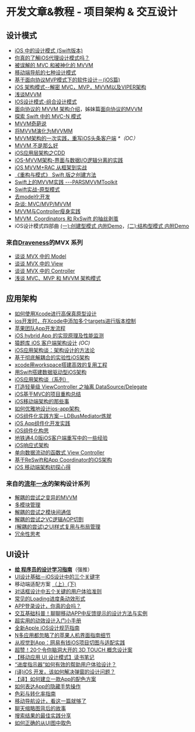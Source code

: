 # 开发文章&教程 - 项目架构 & 交互设计
## 设计模式
- [iOS 中的设计模式 (Swift版本)][1]
- [你真的了解iOS代理设计模式吗？][2]
- [被误解的 MVC 和被神化的 MVVM][3]
- [移动端导航的七种设计模式][4]
- [基于面向协议MVP模式下的软件设计－(iOS篇)][5]
- [iOS 架构模式--解密 MVC，MVP，MVVM以及VIPER架构][6]
- [浅谈MVVM][7]
- [IOS设计模式-组合设计模式][8]
- [面向协议的 MVVM 架构介绍][9]，姊妹篇[面向协议的MVVM][10]
- [探索 Swift 中的 MVC-N 模式][11]
- [MVVM奇葩说][12]
- [将MVVM演化为MVVMM][13]
- [MVVM架构的一次实践，重写iOS头条客户端][14] _\*（OC）_
- [MVVM 不是那么好][15]
- [iOS应用层架构之CDD][16]
- [iOS-MVVM架构-界面与数据I/O逻辑分离的实践][17]
- [iOS MVVM+RAC 从框架到实战][18]
- [《重构与模式》 Swift 版之创建方法][19]
- [Swift上的MVVM实践 ---PARSMVVMToolkit][20]
- [Swift实战-原型模式][21]
- [去model化开发][22]
- [杂谈: MVC/MVP/MVVM][23]
- [MVVM与Controller瘦身实践][24]
- [MVVM, Coordinators 和 RxSwift 的抽丝剥茧][25]
- iOS设计模式四部曲 [(一):创建型模式 内附Demo][26]，[(二):结构型模式 内附Demo][27]

### 来自[Draveness][28]的MVX 系列
- [谈谈 MVX 中的 Model][29]
- [谈谈 MVX 中的 View][30]
- [谈谈 MVX 中的 Controller][31]
- [浅谈 MVC、MVP 和 MVVM 架构模式][32]

## 应用架构
- [如何使用Xcode进行高保真原型设计][33]
- [ios开发时，在Xcode中添加多个targets进行版本控制][34]
- [苹果团队App开发流程][35]
- [iOS hybrid App 的实现原理及性能监测][36]
- [猿题库 iOS 客户端架构设计][37] *(OC)*
- [iOS应用架构谈：架构设计的方法论][38]
- [基于彻底解耦合的实验性iOS架构][39]
- [xcode用workspace搭建高效的复用工程][40]
- [用Swift搭建数据驱动型iOS架构][41]
- [iOS应用架构谈（系列）][42]
- [打造轻量级 ViewController 之抽离 DataSource/Delegate][43]
- [iOS基于MVC的项目重构总结][44]
- [iOS移动端架构的那些事][45]
- [如何优雅地设计ios-app架构 ][46]
- [iOS组件化实践方案－LDBusMediator炼就][47]
- [iOS App组件化开发实践][48]
- [iOS组件化构思][49]
- [地铁通4.0版iOS客户端重写中的一些经验][50]
- [iOS响应式架构][51]
- [单向数据流动的函数式 View Controller][52]
- [基于ReSwift和App Coordinator的iOS架构][53]
- [iOS 移动端架构初探心得][54]

### 来自的[流年一水][55]的架构设计系列
- [解耦的尝试之变异的MVVM][56]
- [多模块管理][57]
- [解耦的尝试之模块间通信][58]
- [解耦的尝试之VC逻辑AOP切割][59]
- [(解耦的尝试)之UI样式复用与布局管理][60]
- [冗余性思考][61]

## UI设计
- [**给 程序员的设计学习指南**][62]（强推）
- [UI设计基础－iOS设计中的三个关键字][63]
- 移动端适配方案 [（上）][64][(下)][65]
- [对话框设计中五个关键的用户体验准则][66]
- [常见的Loading进度条动效形式][67]
- [APP登录设计，你真的会吗？][68]
- [交互基础科普！聊聊移动APP中反馈提示的设计方法与实例][69]
- [超实用的动效设计入门小手册][70]
- [全新Apple iOS设计规范指南][71]
- [N多应用都忽略了的苹果人机界面指南细节][72]
- [从视觉到App：网易有钱iOS项目切图与适配实践][73]
- [超赞！20个令你脑洞大开的 3D TOUCH 概念设计案][74]
- [【移动应用 UI 设计模式】读书笔记][75]
- [“进度指示器”如何有效的帮助用户体验设计？][76]
- [(译)iOS 开发，该如何解决弹窗的设计问题？][77]
- [【译】如何建立一款App的配色方案][78]
- [如何表达App的隐藏手势操作][79]
- [色彩与转化率指南][80]
- [移动导航设计，看这一篇就够了][81]
- [聊天缩略图背后的故事][82]
- [搜索结果的最佳实践分享][83]
- [如何正确的从UI图中取色][84]

[1]:	http://wiki.jikexueyuan.com/project/ios-design-patterns-in-swift/
[2]:	http://www.jianshu.com/p/2113ffe54b30 "你真的了解iOS代理设计模式吗？"
[3]:	http://blog.devtang.com/blog/2015/11/02/mvc-and-mvvm/ "被误解的 MVC 和被神化的 MVVM"
[4]:	http://www.ui.cn/detail/73429.html
[5]:	http://www.jianshu.com/p/f7ff18ac1c31 "基于面向协议MVP模式下的软件设计－(iOS篇)"
[6]:	http://www.cocoachina.com/ios/20160108/14916.html
[7]:	https://github.com/lovemo/MVVMFramework "MVVMFramework"
[8]:	http://www.cnblogs.com/goodboy-heyang/p/5226090.html "IOS设计模式-组合设计模式"
[9]:	https://realm.io/cn/news/doios-natasha-murashev-protocol-oriented-mvvm/
[10]:	http://liuduo.me/2015/12/13/pomvvm/ "面向协议的MVVM"
[11]:	https://realm.io/cn/news/slug-marcus-zarra-exploring-mvcn-swift/
[12]:	http://www.olinone.com/?p=510
[13]:	http://mp.weixin.qq.com/s?__biz=MzAwNjgwMTkyNA==&mid=2650826418&idx=1&sn=39fa94559d20765e7b43a9ae118e7658&scene=4#wechat_redirect
[14]:	https://github.com/shenAlexy/MVVM "MVVM"
[15]:	http://swift.gg/2016/05/26/mvvm-is-not-very-good/ "MVVM 不是那么好"
[16]:	http://mrpeak.cn/blog/cdd/ "iOS应用层架构之CDD"
[17]:	https://segmentfault.com/a/1190000005153111 "iOS-MVVM架构-界面与数据I/O逻辑分离的实践"
[18]:	http://www.jianshu.com/p/3beb21d5def2 "iOS MVVM+RAC 从框架到实战"
[19]:	http://swift.gg/2016/06/27/refactoring-to-creation-method/ "《重构与模式》 Swift 版之创建方法"
[20]:	http://www.cocoachina.com/swift/20160728/17217.html
[21]:	http://www.jianshu.com/p/39526c309505 "Swift实战-原型模式"
[22]:	http://sindrilin.com/ios-dev/2016/07/26/%E5%8E%BBmodel%E5%8C%96%E5%BC%80%E5%8F%91 "去model化开发"
[23]:	http://www.jianshu.com/p/eedbc820d40a
[24]:	http://www.cocoachina.com/ios/20170710/19801.html
[25]:	https://juejin.im/post/59acf7dcf265da24722fe6a1
[26]:	http://www.jianshu.com/p/55f0e3b30e9c "iOS设计模式四部曲(一):创建型模式 内附Demo"
[27]:	http://www.jianshu.com/p/8ae41a48021b "iOS设计模式四部曲(二):结构型模式 内附Demo"
[28]:	http://draveness.me/author/draveness "Draveness"
[29]:	http://draveness.me/mvx-model.html "谈谈 MVX 中的 Model"
[30]:	http://draveness.me/mvx-view.html "谈谈 MVX 中的 View"
[31]:	http://draveness.me/mvx-controller.html "谈谈 MVX 中的 Controller"
[32]:	http://draveness.me/mvx.html "浅谈 MVC、MVP 和 MVVM 架构模式"
[33]:	http://isux.tencent.com/xcode-storyboard.html
[34]:	http://blog.csdn.net/ysysbaobei/article/details/10951991
[35]:	http://atleeon.com/write/2015/08/30/fake-it-till-you-make-it/
[36]:	http://www.cocoachina.com/ios/20151118/14270.html
[37]:	http://mp.weixin.qq.com/s?__biz=MjM5NTIyNTUyMQ==&mid=444322139&idx=1&sn=c7bef4d439f46ee539aa76d612023d43&scene=23&srcid=1230RYRzNotU9iTZKvt7ksFW#rd&ADUIN=502332019&ADSESSION=1451480917&ADTAG=CLIENT.QQ.5425_.0&ADPUBNO=26509
[38]:	http://mp.weixin.qq.com/s?__biz=MzA5Nzc4OTA1Mw==&mid=407735372&idx=1&sn=87c20f7db6990db00838498827692683#rd
[39]:	http://ios.jobbole.com/83888/
[40]:	http://iosxxx.com/blog/2016-01-23-xcodeda-jian-gao-xiao-de-fu-yong-gong-cheng.html "xcode用workspace搭建高效的复用工程"
[41]:	http://mrpeak.cn/blog/swift-dda/ "用Swift搭建数据驱动型iOS架构"
[42]:	http://casatwy.com/iosying-yong-jia-gou-tan-kai-pian.html "iOS应用架构谈  开篇"
[43]:	http://chengway.in/da-zao-qing-liang-ji-viewcontroller-zhi-chou-chi-datasource-delegate/
[44]:	http://coderzhang.xyz/2016/04/12/ios%E5%9F%BA%E4%BA%8Emvp%E7%9A%84%E9%A1%B9%E7%9B%AE%E9%87%8D%E6%9E%84%E6%80%BB%E7%BB%93/ "iOS基于MVC的项目重构总结"
[45]:	http://www.jianshu.com/p/15e5b83ab70e "iOS移动端架构的那些事"
[46]:	http://www.goofyy.com/blog/%E5%A6%82%E4%BD%95%E4%BC%98%E9%9B%85%E5%9C%B0%E8%AE%BE%E8%AE%A1ios-app%E6%9E%B6%E6%9E%84/
[47]:	http://www.jianshu.com/p/196f66d31543 "iOS组件化实践方案－LDBusMediator炼就"
[48]:	http://mp.weixin.qq.com/s?__biz=MzA3ODg4MDk0Ng==&mid=2651112676&idx=1&sn=d89305910fd0e12f83299cfbc25dd662&scene=0#wechat_redirect
[49]:	http://www.jianshu.com/p/0c67716eaffa
[50]:	http://www.jianshu.com/p/3b957e3f648b
[51]:	http://blog.mrriddler.com/2017/06/28/iOS%E5%93%8D%E5%BA%94%E5%BC%8F%E6%9E%B6%E6%9E%84/ "iOS响应式架构"
[52]:	https://onevcat.com/2017/07/state-based-viewcontroller/
[53]:	http://www.infoq.com/cn/articles/ios-arch-based-on-reswift-and-app-coordinator
[54]:	http://www.jianshu.com/p/933c24506ac3 "iOS 移动端架构初探心得"
[55]:	http://weibo.com/2113020163 "流年一水"
[56]:	http://dzpqzb.com/2016/10/28/mvvm-elementkit.html "iOS架构设计系列之解耦的尝试之变异的MVVMOct 2016"
[57]:	http://dzpqzb.com/2017/01/05/multi-repo-manager.html "iOS架构设计之多模块管理Jan 2017"
[58]:	http://dzpqzb.com/2017/01/11/ios-module-communication.html "iOS架构设计解耦的尝试之模块间通信Jan 2017"
[59]:	http://dzpqzb.com/2017/01/11/uistack.html "iOS架构设计解耦的尝试之VC逻辑AOP切割Jan 2017"
[60]:	http://dzpqzb.com/2017/01/11/style-reuse.html "iOS架构设计(解耦的尝试)之UI样式复用与布局管理Jan 2017"
[61]:	http://dzpqzb.com/2017/02/09/redundancy-functions.html "iOS架构设计之冗余性思考Feb 2017"
[62]:	http://www.cocoachina.com/special/design/
[63]:	http://www.cocoachina.com/design/20151214/14680.html
[64]:	https://github.com/riskers/blog/issues/17
[65]:	https://github.com/riskers/blog/issues/18 "移动端适配方案(下)"
[66]:	http://get.ftqq.com/8430.get
[67]:	http://www.jianshu.com/p/aa301c739e1f "常见的Loading进度条动效形式"
[68]:	http://www.jianshu.com/p/a8a169c5eba9 "APP登录设计，你真的会吗？"
[69]:	http://www.uisdc.com/app-feedback-method-use-case "交互基础科普！聊聊移动APP中反馈提示的设计方法与实例"
[70]:	http://www.cocoachina.com/design/20160429/16034.html
[71]:	http://www.tuyiyi.com/v/45421.html
[72]:	http://www.cocoachina.com/appstore/20160314/15661.html
[73]:	http://mp.weixin.qq.com/s?__biz=MzA3ODg4MDk0Ng==&mid=2651112179&idx=1&sn=4c7cb33b756b343b93de8b7ccb38b486&scene=1&srcid=0504ye2EHbcYuQ8CxNYgmgoR&from=singlemessage&isappinstalled=0#wechat_redirect
[74]:	http://www.uisdc.com/iphone-3d-touch-examples
[75]:	http://wdxtub.com/2016/05/14/mobile-app-ui-design-pattern-clip/ "【移动应用 UI 设计模式】读书笔记"
[76]:	http://www.jianshu.com/p/5b04a668f36f "“进度指示器”如何有效的帮助用户体验设计？"
[77]:	http://gold.xitu.io/entry/5798724da633bd006a6c8652/view
[78]:	http://www.ui.cn/detail/206297.html
[79]:	http://www.colachan.com/post/3538
[80]:	http://www.appadhoc.com/blog/a-guide-to-color-and-conversion-rates/
[81]:	http://www.jianshu.com/p/bd7d5bcebf16
[82]:	http://www.jianshu.com/p/e41e86b1a004
[83]:	http://www.jianshu.com/p/1dcccf4d6e5e
[84]:	http://www.jianshu.com/p/f15ccb35fb13 "如何正确的从UI图中取色"